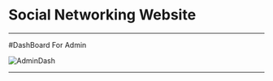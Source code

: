 # Social Networking Website
------------------------------------------------------
#DashBoard For Admin

![AdminDash](https://github.com/Daif2811/Social-Networking-Application/assets/114764621/118adb58-0d12-4b95-b3a0-8f8d3091a163)


------------------------------------------------------
